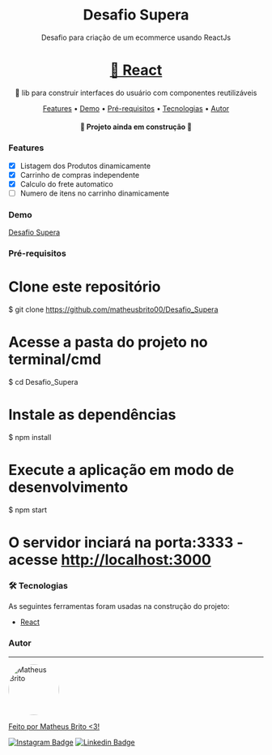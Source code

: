 <h1 align="center">Desafio Supera</h1>

<p align="center">Desafio para criação de um ecommerce usando ReactJs</p>
<h1 align="center">
    <a href="https://pt-br.reactjs.org/">🔗 React</a>
</h1>
<p align="center">🚀 lib para construir interfaces do usuário com componentes reutilizáveis</p>

<p align="center">
 <a href="#Features">Features</a> •
 <a href="#Demo">Demo</a> • 
 <a href="#Pré-requisitos">Pré-requisitos</a> • 
 <a href="#Tecnologias">Tecnologias</a> • 
 <a href="#autor">Autor</a>
</p>

<h4 align="center"> 
	🚧  Projeto ainda em construção  🚧
</h4>

### Features

- [x] Listagem dos Produtos dinamicamente
- [x] Carrinho de compras independente
- [x] Calculo do frete automatico
- [ ] Numero de itens no carrinho dinamicamente 

### Demo
 
 <a href="https://desafio-supera.herokuapp.com/"> Desafio Supera </a>
 
 ### Pré-requisitos
 
 # Clone este repositório
$ git clone <https://github.com/matheusbrito00/Desafio_Supera>

# Acesse a pasta do projeto no terminal/cmd
$ cd Desafio_Supera

# Instale as dependências
$ npm install

# Execute a aplicação em modo de desenvolvimento
$ npm start

# O servidor inciará na porta:3333 - acesse <http://localhost:3000> 

### 🛠 Tecnologias

As seguintes ferramentas foram usadas na construção do projeto:

- [React](https://pt-br.reactjs.org/)

### Autor
---

<a href="https://github.com/matheusbrito00">
 <img style="border-radius: 50%;" src="https://avatars.githubusercontent.com/u/59891247?s=400&u=0ca61d39b048a95728b053dda264efe22ca074ec&v=4" width="100px;" alt="Matheus Brito"/>
 <br />


Feito por Matheus Brito <3!

[![Instagram Badge](https://img.shields.io/badge/-@matheusbrit00-1ca0f1?style=flat-square&labelColor=1ca0f1&logo=instagram&logoColor=white&link=https://www.instagram.com/matheusbrit00/)](https://www.instagram.com/matheusbrit00/) [![Linkedin Badge](https://img.shields.io/badge/-Matheus-blue?style=flat-square&logo=Linkedin&logoColor=white&link=https://www.linkedin.com/in/matheusbrito00/)](https://www.linkedin.com/in/matheusbrito00/) 
                            
